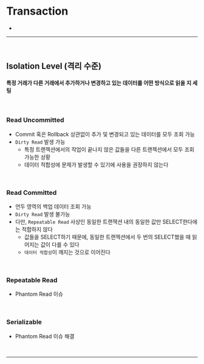 # Transaction
> 
* 

<hr>
<br>

## Isolation Level (격리 수준)
#### 특정 거래가 다른 거래에서 추가하거나 변경하고 있는 데이터를 어떤 방식으로 읽을 지 세팅

<br>

### Read Uncommitted
* Commit 혹은 Rollback 상관없이 추가 및 변경되고 있는 데이터를 모두 조회 가능
* `Dirty Read` 발생 가능
  * 특정 트랜젝션에서의 작업이 끝나지 않은 값들을 다른 트랜젝션에서 모두 조회 가능한 상황
  * 데이터 적합성에 문제가 발생할 수 있기에 사용을 권장하지 않는다

<br>

### Read Committed
* 언두 영역의 백업 데이터 조회 가능
* `Dirty Read` 발생 불가능 
* 다만, `Repeatable Read` 사상인 동일한 트랜잭션 내의 동일한 값만 SELECT한다에는 적합하지 않다
  * 값들을 SELECT하기 때문에, 동일한 트랜젝션에서 두 번의 SELECT했을 때 읽어지는 값이 다를 수 있다
  * `데이터 적합성`이 깨지는 것으로 이어진다

<br>

### Repeatable Read
* Phantom Read 이슈

<br>

### Serializable
* Phantom Read 이슈 해결

<br>
<hr>
<br>

